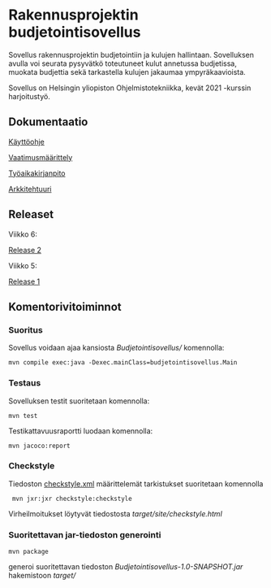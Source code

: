 # Rakennusprojektin budjetointisovellus

Sovellus rakennusprojektin budjetointiin ja kulujen hallintaan. Sovelluksen avulla voi seurata pysyvätkö toteutuneet kulut annetussa budjetissa, muokata budjettia sekä tarkastella kulujen jakaumaa ympyräkaavioista.

Sovellus on Helsingin yliopiston Ohjelmistotekniikka, kevät 2021 -kurssin harjoitustyö.

## Dokumentaatio

[Käyttöohje](dokumentaatio/kayttoohje.md)

[Vaatimusmäärittely](dokumentaatio/vaatimusmaarittely.md)

[Työaikakirjanpito](dokumentaatio/tyoaikakirjanpito.md)

[Arkkitehtuuri](dokumentaatio/arkkitehtuuri.md)

## Releaset

Viikko 6:

[Release 2](https://github.com/alaanni/ot-harjoitustyo/releases/tag/viikko6)

Viikko 5:

[Release 1](https://github.com/alaanni/ot-harjoitustyo/releases/tag/viikko5)

## Komentorivitoiminnot

### Suoritus

Sovellus voidaan ajaa kansiosta _Budjetointisovellus/_ komennolla:

```
mvn compile exec:java -Dexec.mainClass=budjetointisovellus.Main

```
### Testaus

Sovelluksen testit suoritetaan komennolla:

```
mvn test
```

Testikattavuusraportti luodaan komennolla:

```
mvn jacoco:report
```

### Checkstyle

Tiedoston [checkstyle.xml](Budjetointisovellus/checkstyle.xml) määrittelemät tarkistukset suoritetaan komennolla

```
 mvn jxr:jxr checkstyle:checkstyle
```
Virheilmoitukset löytyvät tiedostosta _target/site/checkstyle.html_


### Suoritettavan jar-tiedoston generointi

```
mvn package
```
generoi suoritettavan tiedoston _Budjetointisovellus-1.0-SNAPSHOT.jar_ hakemistoon _target/_
